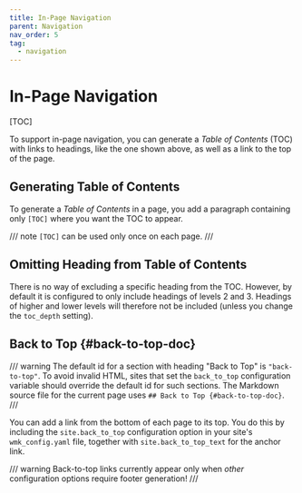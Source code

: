 ```yaml
---
title: In-Page Navigation
parent: Navigation
nav_order: 5
tag:
  - navigation
---
```


# In-Page Navigation

[TOC]

To support in-page navigation, you can generate a *Table of Contents* (TOC) with links to headings, like the one shown above, as well as a link to the top of the page.

## Generating Table of Contents

To generate a *Table of Contents* in a page, you add a paragraph containing only `[TOC]` where you want the TOC to appear. 

/// note
`[TOC]` can be used only once on each page.
///

## Omitting Heading from Table of Contents

There is no way of excluding a specific heading from the TOC. However, by default it is configured to only include headings of levels 2 and 3. Headings of higher and lower levels will therefore not be included (unless you change the `toc_depth` setting).


## Back to Top {#back-to-top-doc}

/// warning
The default id for a section with heading "Back to Top" is `"back-to-top"`.
To avoid invalid HTML, sites that set the `back_to_top` configuration variable
should override the default id for such sections. The Markdown source file for
the current page uses `## Back to Top {#back-to-top-doc}`.
///

You can add a link from the bottom of each page to its top. You do this by including the `site.back_to_top` configuration option in your site's `wmk_config.yaml` file, together with `site.back_to_top_text` for the anchor link.


/// warning
Back-to-top links currently appear only when *other* configuration options require footer generation!
///
